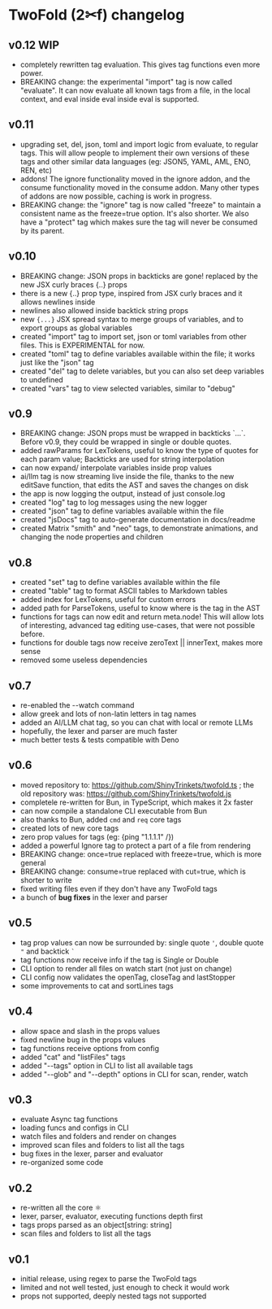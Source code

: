 # TwoFold (2✂︎f) changelog

## v0.12 WIP

- completely rewritten tag evaluation. This gives tag functions even more power.
- BREAKING change: the experimental "import" tag is now called "evaluate". It can
  now evaluate all known tags from a file, in the local context, and eval inside
  eval inside eval is supported.

## v0.11

- upgrading set, del, json, toml and import logic from evaluate, to regular
  tags. This will allow people to implement their own versions of these tags and
  other similar data languages (eg: JSON5, YAML, AML, ENO, REN, etc)
- addons! The ignore functionality moved in the ignore addon, and the consume
  functionality moved in the consume addon. Many other types of addons are now
  possible, caching is work in progress.
- BREAKING change: the "ignore" tag is now called "freeze" to maintain a
  consistent name as the freeze=true option. It's also shorter. We also have a
  "protect" tag which makes sure the tag will never be consumed by its parent.

## v0.10

- BREAKING change: JSON props in backticks are gone! replaced by the new JSX
  curly braces {..} props
- there is a new {..} prop type, inspired from JSX curly braces and it allows
  newlines inside
- newlines also allowed inside backtick string props
- new `{...}` JSX spread syntax to merge groups of variables, and to export
  groups as global variables
- created "import" tag to import set, json or toml variables from other files.
  This is EXPERIMENTAL for now.
- created "toml" tag to define variables available within the file; it works
  just like the "json" tag
- created "del" tag to delete variables, but you can also set deep variables to
  undefined
- created "vars" tag to view selected variables, similar to "debug"

## v0.9

- BREAKING change: JSON props must be wrapped in backticks \`...\`. Before v0.9,
  they could be wrapped in single or double quotes.
- added rawParams for LexTokens, useful to know the type of quotes for each
  param value; Backticks are used for string interpolation
- can now expand/ interpolate variables inside prop values
- ai/llm tag is now streaming live inside the file, thanks to the new editSave
  function, that edits the AST and saves the changes on disk
- the app is now logging the output, instead of just console.log
- created "log" tag to log messages using the new logger
- created "json" tag to define variables available within the file
- created "jsDocs" tag to auto-generate documentation in docs/readme
- created Matrix "smith" and "neo" tags, to demonstrate animations, and changing
  the node properties and children

## v0.8

- created "set" tag to define variables available within the file
- created "table" tag to format ASCII tables to Markdown tables
- added index for LexTokens, useful for custom errors
- added path for ParseTokens, useful to know where is the tag in the AST
- functions for tags can now edit and return meta.node! This will allow lots of
  interesting, advanced tag editing use-cases, that were not possible before.
- functions for double tags now receive zeroText || innerText, makes more sense
- removed some useless dependencies

## v0.7

- re-enabled the --watch command
- allow greek and lots of non-latin letters in tag names
- added an AI/LLM chat tag, so you can chat with local or remote LLMs
- hopefully, the lexer and parser are much faster
- much better tests & tests compatible with Deno

## v0.6

- moved repository to: https://github.com/ShinyTrinkets/twofold.ts ; the old
  repository was: https://github.com/ShinyTrinkets/twofold.js
- completele re-written for Bun, in TypeScript, which makes it 2x faster
- can now compile a standalone CLI executable from Bun
- also thanks to Bun, added `cmd` and `req` core tags
- created lots of new core tags
- zero prop values for tags (eg: {ping "1.1.1.1" /})
- added a powerful Ignore tag to protect a part of a file from rendering
- BREAKING change: once=true replaced with freeze=true, which is more general
- BREAKING change: consume=true replaced with cut=true, which is shorter to
  write
- fixed writing files even if they don't have any TwoFold tags
- a bunch of **bug fixes** in the lexer and parser

## v0.5

- tag prop values can now be surrounded by: single quote `'`, double quote `"`
  and backtick `` ` ``
- tag functions now receive info if the tag is Single or Double
- CLI option to render all files on watch start (not just on change)
- CLI config now validates the openTag, closeTag and lastStopper
- some improvements to cat and sortLines tags

## v0.4

- allow space and slash in the props values
- fixed newline bug in the props values
- tag functions receive options from config
- added "cat" and "listFiles" tags
- added "--tags" option in CLI to list all available tags
- added "--glob" and "--depth" options in CLI for scan, render, watch

## v0.3

- evaluate Async tag functions
- loading funcs and configs in CLI
- watch files and folders and render on changes
- improved scan files and folders to list all the tags
- bug fixes in the lexer, parser and evaluator
- re-organized some code

## v0.2

- re-written all the core ⚛︎
- lexer, parser, evaluator, executing functions depth first
- tags props parsed as an object[string: string]
- scan files and folders to list all the tags

## v0.1

- initial release, using regex to parse the TwoFold tags
- limited and not well tested, just enough to check it would work
- props not supported, deeply nested tags not supported
